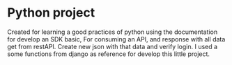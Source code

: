 # Python project
Created for learning a good practices of python using the documentation for develop an SDK basic,
For consuming an API, and response with all data get from restAPI. Create new json with that data and verify login.
I used a some functions from django as reference for develop this little project.
